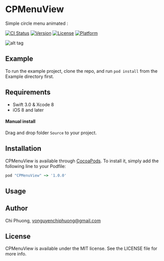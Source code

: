 # CPMenuView


Simple circle menu animated :

[![CI Status](https://travis-ci.org/at-phuongvnc/CPMenuView.svg?style=flat)](https://travis-ci.org/at-phuongvnc/CPMenuView)
[![Version](https://img.shields.io/cocoapods/v/CPMenuView.svg?style=flat)](http://cocoapods.org/pods/CPMenuView)
[![License](https://img.shields.io/cocoapods/l/CPMenuView.svg?style=flat)](http://cocoapods.org/pods/CPMenuView)
[![Platform](https://img.shields.io/cocoapods/p/CPMenuView.svg?style=flat)](http://cocoapods.org/pods/CPMenuView)

![alt tag](https://github.com/at-phuongvnc/CPMenuView/blob/master/README/animated.gif)

## Example

To run the example project, clone the repo, and run `pod install` from the Example directory first.

## Requirements

- Swift 3.0 & Xcode 8
- iOS 8 and later

#### Manual install

Drag and drop folder `Source` to your project.

## Installation

CPMenuView is available through [CocoaPods](http://cocoapods.org). To install
it, simply add the following line to your Podfile:

```ruby
pod "CPMenuView" ~> '1.0.0'
```
## Usage


## Author

Chi Phuong, vonguyenchiphuong@gmail.com

## License

CPMenuView is available under the MIT license. See the LICENSE file for more info.
